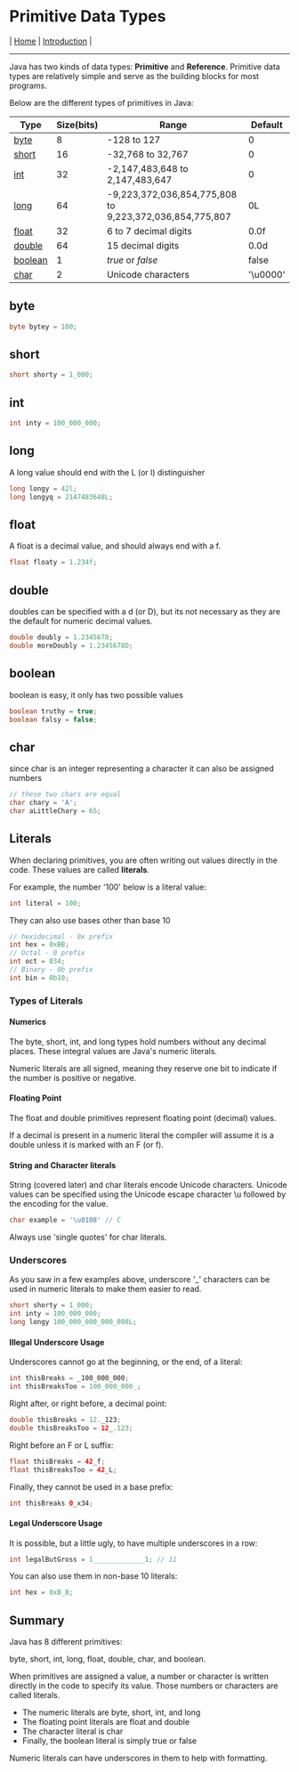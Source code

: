 # Primitive Data Types

| [Home](../../index.md) | [Introduction](./index.md) |

---

Java has two kinds of data types: **Primitive** and **Reference**. Primitive data types are relatively simple and serve as the building blocks for most programs.

Below are the different types of primitives in Java:

| Type | Size(bits) | Range | Default |
| --- | --- | --- | --- |
| [byte](#byte) | 8 | -128 to 127 | 0 |
| [short](#short) | 16 | -32,768 to 32,767 | 0 |
| [int](#int) | 32 | -2,147,483,648 to 2,147,483,647 | 0 |
| [long](#long) | 64 | -9,223,372,036,854,775,808 to 9,223,372,036,854,775,807 | 0L |
| [float](#float) | 32 | 6 to 7 decimal digits | 0.0f |
| [double](#double) | 64 | 15 decimal digits | 0.0d |
| [boolean](#boolean) | 1 | *true* or *false* | false |
| [char](#char) | 2 | Unicode characters | '\u0000' |

## byte

```java
byte bytey = 100;
```

## short

```java
short shorty = 1_000;
```

## int

```java
int inty = 100_000_000;
```

## long

 A long value should end with the L (or l) distinguisher

```java
long longy = 42l;
long longyq = 2147483648L;
```

## float

A float is a decimal value, and should always end with a f.

```java
float floaty = 1.234f;
```

## double

doubles can be specified with a d (or D), but its not necessary as they are the default for numeric decimal values.

```java
double doubly = 1.2345678;
double moreDoubly = 1.2345678D;
```

## boolean

boolean is easy, it only has two possible values

```java
boolean truthy = true;
boolean falsy = false;
```

## char

since char is an integer representing a character it can also be assigned numbers

```java
// these two chars are equal
char chary = 'A';
char aLittleChary = 65;
```

## Literals

When declaring primitives, you are often writing out values directly in the code. These values are called **literals**.

For example, the number '100' below is a literal value:

```java
int literal = 100;
```

They can also use bases other than base 10

```java
// hexidecimal - 0x prefix
int hex = 0xBB;
// Octal - 0 prefix
int oct = 034;
// Binary - 0b prefix
int bin = 0b10;
```

### Types of Literals

#### Numerics

The byte, short, int, and long types hold numbers without any decimal places. These integral values are Java's numeric literals.

Numeric literals are all signed, meaning they reserve one bit to indicate if the number is positive or negative.

#### Floating Point

The float and double primitives represent floating point (decimal) values.

If a decimal is present in a numeric literal the compiler will assume it is a double unless it is marked with an F (or f).

#### String and Character literals

String (covered later) and char literals encode Unicode characters. Unicode values can be specified using the Unicode escape character \u followed by the encoding for the value.

```java
char example = '\u0108' // Ĉ
```

Always use 'single quotes' for char literals.

### Underscores

As you saw in a few examples above, underscore '_' characters can be used in numeric literals to make them easier to read.

```java
short shorty = 1_000;
int inty = 100_000_000;
long longy 100_000_000_000_000L;
```

#### Illegal Underscore Usage

Underscores cannot go at the beginning, or the end, of a literal:

```java
int thisBreaks = _100_000_000;
int thisBreaksToo = 100_000_000_;
```

Right after, or right before, a decimal point:

```java
double thisBreaks = 12._123;
double thisBreaksToo = 12_.123;
```

Right before an F or L suffix:

```java
float thisBreaks = 42_f;
float thisBreaksToo = 42_L;
```

Finally, they cannot be used in a base prefix:

```java
int thisBreaks 0_x34;
```

#### Legal Underscore Usage

It is possible, but a little ugly, to have multiple underscores in a row:

```java
int legalButGross = 1_____________1; // 11
```

You can also use them in non-base 10 literals:

```java
int hex = 0xB_B;
```

## Summary

Java has 8 different primitives:

byte, short, int, long, float, double, char, and boolean.

When primitives are assigned a value, a number or character is written directly in the code to specify its value. Those numbers or characters are called literals.

- The numeric literals are byte, short, int, and long
- The floating point literals are float and double
- The character literal is char
- Finally, the boolean literal is simply true or false

Numeric literals can have underscores in them to help with formatting.
